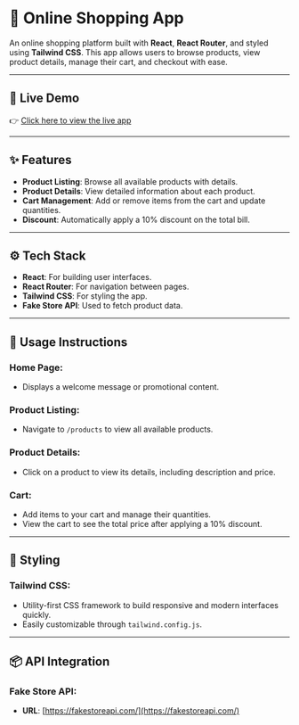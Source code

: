 # 🛒 Online Shopping App

An online shopping platform built with **React**, **React Router**, and styled using **Tailwind CSS**. This app allows users to browse products, view product details, manage their cart, and checkout with ease.

---

## 🔗 Live Demo

👉 [Click here to view the live app](https://react-router-online-shopping-app.netlify.app/)

---

## ✨ Features

- **Product Listing**: Browse all available products with details.
- **Product Details**: View detailed information about each product.
- **Cart Management**: Add or remove items from the cart and update quantities.
- **Discount**: Automatically apply a 10% discount on the total bill.

---

## ⚙️ Tech Stack

- **React**: For building user interfaces.
- **React Router**: For navigation between pages.
- **Tailwind CSS**: For styling the app.
- **Fake Store API**: Used to fetch product data.

---

## 📖 Usage Instructions

### Home Page:
- Displays a welcome message or promotional content.

### Product Listing:
- Navigate to `/products` to view all available products.

### Product Details:
- Click on a product to view its details, including description and price.

### Cart:
- Add items to your cart and manage their quantities.
- View the cart to see the total price after applying a 10% discount.

---

## 🎨 Styling

### Tailwind CSS:
- Utility-first CSS framework to build responsive and modern interfaces quickly.
- Easily customizable through `tailwind.config.js`.

---

## 📦 API Integration

### Fake Store API:
- **URL**: [https://fakestoreapi.com/](https://fakestoreapi.com/)